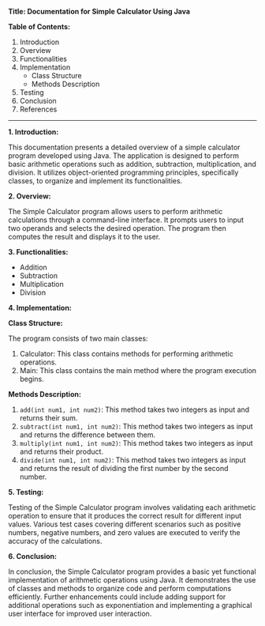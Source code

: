 **Title: Documentation for Simple Calculator Using Java**

**Table of Contents:**

1. Introduction
2. Overview
3. Functionalities
4. Implementation
   - Class Structure
   - Methods Description
5. Testing
6. Conclusion
7. References

---

**1. Introduction:**

This documentation presents a detailed overview of a simple calculator program developed using Java. The application is designed to perform basic arithmetic operations such as addition, subtraction, multiplication, and division. It utilizes object-oriented programming principles, specifically classes, to organize and implement its functionalities.

**2. Overview:**

The Simple Calculator program allows users to perform arithmetic calculations through a command-line interface. It prompts users to input two operands and selects the desired operation. The program then computes the result and displays it to the user.

**3. Functionalities:**

- Addition
- Subtraction
- Multiplication
- Division

**4. Implementation:**

**Class Structure:**

The program consists of two main classes:

1. Calculator: This class contains methods for performing arithmetic operations.
2. Main: This class contains the main method where the program execution begins.

**Methods Description:**

1. `add(int num1, int num2)`: This method takes two integers as input and returns their sum.
2. `subtract(int num1, int num2)`: This method takes two integers as input and returns the difference between them.
3. `multiply(int num1, int num2)`: This method takes two integers as input and returns their product.
4. `divide(int num1, int num2)`: This method takes two integers as input and returns the result of dividing the first number by the second number.

**5. Testing:**

Testing of the Simple Calculator program involves validating each arithmetic operation to ensure that it produces the correct result for different input values. Various test cases covering different scenarios such as positive numbers, negative numbers, and zero values are executed to verify the accuracy of the calculations.

**6. Conclusion:**

In conclusion, the Simple Calculator program provides a basic yet functional implementation of arithmetic operations using Java. It demonstrates the use of classes and methods to organize code and perform computations efficiently. Further enhancements could include adding support for additional operations such as exponentiation and implementing a graphical user interface for improved user interaction.
